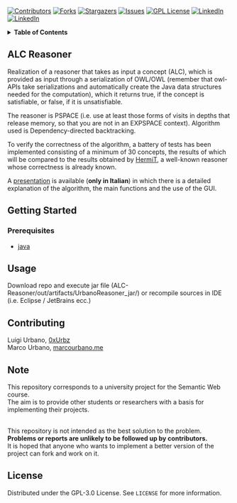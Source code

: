 <!-- PROJECT SHIELDS -->
[![Contributors][contributors-shield]][contributors-url]
[![Forks][forks-shield]][forks-url]
[![Stargazers][stars-shield]][stars-url]
[![Issues][issues-shield]][issues-url]
[![GPL License][license-shield]][license-url]
[![LinkedIn][linkedin-shield]][linkedin-url1]
[![LinkedIn][linkedin-shield]][linkedin-url2]



<!-- TABLE OF CONTENTS -->
<details close="close">
  <summary><b>Table of Contents</b></summary>
  <ol>
    <li>
      <a href="#alc-reasoner">ALC Reasoner</a>
      <ul>
      </ul>
    </li>
    <li>
      <a href="#getting-started">Getting Started</a>
      <ul>
        <li><a href="#prerequisites">Prerequisites</a></li>
      </ul>
    </li>
    <li><a href="#usage">Usage</a></li>
    <li><a href="#contributing">Contributing</a></li>
    <li><a href="#license">License</a></li>
  </ol>
</details>



<!-- ABOUT THE PROJECT -->
## ALC Reasoner

Realization of a reasoner that takes as input a concept (ALC), which is provided as input through a serialization of OWL/OWL (remember that owl-APIs take serializations and automatically create the Java data structures needed for the computation), which it returns true, if the concept is satisfiable, or false, if it is unsatisfiable.

The reasoner is PSPACE (i.e. use at least those forms of visits in depths that release memory, so that you are not in an EXPSPACE context).
Algorithm used is Dependency-directed backtracking.

To verify the correctness of the algorithm, a battery of tests has been implemented consisting of a minimum of 30 concepts, the results of which will be compared to the results obtained by <a href=http://www.cs.ox.ac.uk/boris.motik/pubs/smh08HermiT.pdf>HermiT</a>, a well-known reasoner whose correctness is already known.

A <a href=https://github.com/0xUrbz/ALC-Reasoner/blob/main/Presentation%20(ITA)/Sviluppo%20di%20un%20reasoner%20di%20ALC%20DL%20basato.pptx>presentation</a> is available (**only in Italian**) in which there is a detailed explanation of the algorithm, the main functions and the use of the GUI.

<!-- GETTING STARTED -->
## Getting Started
### Prerequisites

* <a href=https://www.java.com/it/download/manual.jsp>java</a>

<!-- USAGE EXAMPLES -->
## Usage

Download repo and execute jar file (ALC-Reasoner/out/artifacts/UrbanoReasoner_jar/) or recompile sources in IDE (i.e. Eclipse / JetBrains ecc.) 


<!-- CONTRIBUTING -->
## Contributing
Luigi Urbano, <a href="https://github.com/0xUrbz">0xUrbz</a><br />
Marco Urbano, <a href="https://marcourbano.me">marcourbano.me</a>

## Note
This repository corresponds to a university project for the Semantic Web course.<br />
The aim is to provide other students or researchers with a basis for implementing their projects.<br /><br />

This repository is not intended as the best solution to the problem.<br />
<b>Problems or reports are unlikely to be followed up by contributors.</b><br />
It is hoped that anyone who wants to implement a better version of the project can fork and work on it.<br />

<!-- LICENSE -->
## License

Distributed under the GPL-3.0 License. See `LICENSE` for more information.


<!-- MARKDOWN LINKS & IMAGES -->
<!-- https://www.markdownguide.org/basic-syntax/#reference-style-links -->
[contributors-shield]: https://img.shields.io/github/contributors/0xUrbz/ALC-Reasoner.svg?style=for-the-badge
[contributors-url]: https://github.com/0xUrbz/ALC-Reasoner/graphs/contributors
[forks-shield]: https://img.shields.io/github/forks/0xUrbz/ALC-Reasoner.svg?style=for-the-badge
[forks-url]: https://github.com/0xUrbz/ALC-Reasoner/network/members
[stars-shield]: https://img.shields.io/github/stars/0xUrbz/ALC-Reasoner.svg?style=for-the-badge
[stars-url]: https://github.com/0xUrbz/ALC-Reasoner/stargazers
[issues-shield]: https://img.shields.io/github/issues/0xUrbz/ALC-Reasoner.svg?style=for-the-badge
[issues-url]: https://github.com/0xUrbz/ALC-Reasoner/issues
[license-shield]: https://img.shields.io/github/license/0xUrbz/ALC-Reasoner.svg?style=for-the-badge
[license-url]: https://github.com/0xUrbz/ALC-Reasoner/blob/master/LICENSE
[linkedin-shield]: https://img.shields.io/badge/-LinkedIn-black.svg?style=for-the-badge&logo=linkedin&colorB=555
[linkedin-url1]: https://linkedin.com/in/luigiurbano
[linkedin-url2]: https://www.linkedin.com/in/urbanomarco/
